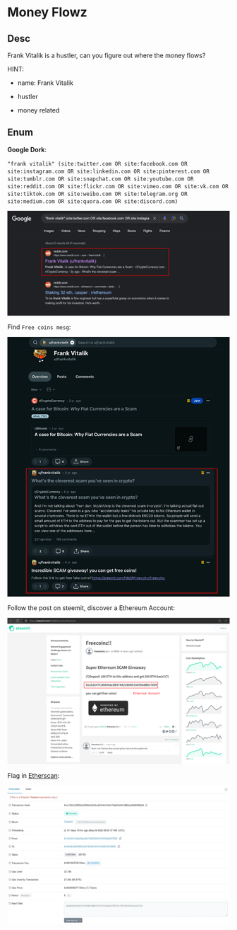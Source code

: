 # Money Flowz

## Desc
Frank Vitalik is a hustler, can you figure out where the money flows?

HINT:

- name: Frank Vitalik

- hustler
- money related

## Enum

**Google Dork**:

`"frank vitalik" (site:twitter.com OR site:facebook.com OR site:instagram.com OR site:linkedin.com OR site:pinterest.com OR site:tumblr.com OR site:snapchat.com OR site:youtube.com OR site:reddit.com OR site:flickr.com OR site:vimeo.com OR site:vk.com OR site:tiktok.com OR site:weibo.com OR site:telegram.org OR site:medium.com OR site:quora.com OR site:discord.com)`

![image-20240319001441213](./Money_Flowz.assets/image-20240319001441213.png)

Find `Free coins mesg`:

![image-20240319001549219](./Money_Flowz.assets/image-20240319001549219.png)

Follow the post on steemit, discover a Ethereum Account:

![image-20240319001634317](./Money_Flowz.assets/image-20240319001634317.png)

Flag in [Etherscan](https://etherscan.io/):

![image-20240319001920766](./Money_Flowz.assets/image-20240319001920766.png)

